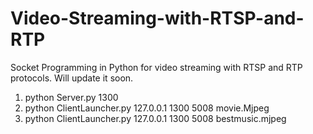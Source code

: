 # Video-Streaming-with-RTSP-and-RTP
Socket Programming in Python for video streaming with RTSP and RTP protocols.
Will update it soon.

1) python Server.py 1300
2) python ClientLauncher.py 127.0.0.1 1300 5008 movie.Mjpeg
3) python ClientLauncher.py 127.0.0.1 1300 5008 bestmusic.mjpeg